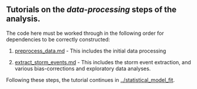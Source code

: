 Tutorials on the *data-processing* steps of the analysis.
---------------------------------------------------------

The code here must be worked through in the following order for dependencies to
be correctly constructed:

1. [preprocess_data.md](preprocess_data.md) - This includes the initial data processing

2. [extract_storm_events.md](extract_storm_events.md) - This includes the storm event extraction, and various bias-corrections and exploratory data analyses.

Following these steps, the tutorial continues in [../statistical_model_fit](../statistical_model_fit).

